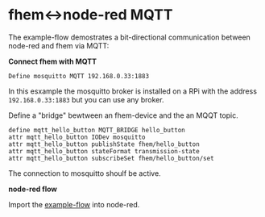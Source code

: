 # fhem<->node-red MQTT

The example-flow demostrates a bit-directional communication between node-red and fhem via MQTT:

**Connect fhem with MQTT**

```
Define mosquitto MQTT 192.168.0.33:1883
```
In this esxample the mosquitto broker is installed on a RPi with the address `192.168.0.33:1883` but you can use any broker.

Define a "bridge" bewtween an fhem-device and the an MQQT topic.

```
define mqtt_hello_button MQTT_BRIDGE hello_button
attr mqtt_hello_button IODev mosquitto
attr mqtt_hello_button publishState fhem/hello_button
attr mqtt_hello_button stateFormat transmission-state
attr mqtt_hello_button subscribeSet fhem/hello_button/set
```

The connection to mosquitto shoulf be active.

**node-red flow**

Import the [example-flow](https://github.com/cflurin/collection/blob/master/fhem%3C-%3Enode-red/example-flow.json) into node-red.

